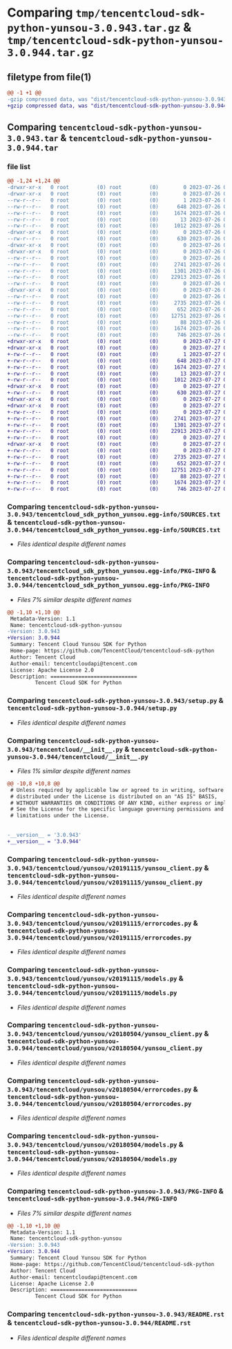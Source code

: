 # Comparing `tmp/tencentcloud-sdk-python-yunsou-3.0.943.tar.gz` & `tmp/tencentcloud-sdk-python-yunsou-3.0.944.tar.gz`

## filetype from file(1)

```diff
@@ -1 +1 @@
-gzip compressed data, was "dist/tencentcloud-sdk-python-yunsou-3.0.943.tar", last modified: Wed Jul 26 00:49:04 2023, max compression
+gzip compressed data, was "dist/tencentcloud-sdk-python-yunsou-3.0.944.tar", last modified: Thu Jul 27 02:28:28 2023, max compression
```

## Comparing `tencentcloud-sdk-python-yunsou-3.0.943.tar` & `tencentcloud-sdk-python-yunsou-3.0.944.tar`

### file list

```diff
@@ -1,24 +1,24 @@
-drwxr-xr-x   0 root         (0) root         (0)        0 2023-07-26 00:49:04.000000 tencentcloud-sdk-python-yunsou-3.0.943/
-drwxr-xr-x   0 root         (0) root         (0)        0 2023-07-26 00:49:04.000000 tencentcloud-sdk-python-yunsou-3.0.943/tencentcloud_sdk_python_yunsou.egg-info/
--rw-r--r--   0 root         (0) root         (0)        1 2023-07-26 00:49:04.000000 tencentcloud-sdk-python-yunsou-3.0.943/tencentcloud_sdk_python_yunsou.egg-info/dependency_links.txt
--rw-r--r--   0 root         (0) root         (0)      648 2023-07-26 00:49:04.000000 tencentcloud-sdk-python-yunsou-3.0.943/tencentcloud_sdk_python_yunsou.egg-info/SOURCES.txt
--rw-r--r--   0 root         (0) root         (0)     1674 2023-07-26 00:49:04.000000 tencentcloud-sdk-python-yunsou-3.0.943/tencentcloud_sdk_python_yunsou.egg-info/PKG-INFO
--rw-r--r--   0 root         (0) root         (0)       13 2023-07-26 00:49:04.000000 tencentcloud-sdk-python-yunsou-3.0.943/tencentcloud_sdk_python_yunsou.egg-info/top_level.txt
--rw-r--r--   0 root         (0) root         (0)     1012 2023-07-26 00:49:04.000000 tencentcloud-sdk-python-yunsou-3.0.943/setup.py
-drwxr-xr-x   0 root         (0) root         (0)        0 2023-07-26 00:49:04.000000 tencentcloud-sdk-python-yunsou-3.0.943/tencentcloud/
--rw-r--r--   0 root         (0) root         (0)      630 2023-07-26 00:49:04.000000 tencentcloud-sdk-python-yunsou-3.0.943/tencentcloud/__init__.py
-drwxr-xr-x   0 root         (0) root         (0)        0 2023-07-26 00:49:04.000000 tencentcloud-sdk-python-yunsou-3.0.943/tencentcloud/yunsou/
-drwxr-xr-x   0 root         (0) root         (0)        0 2023-07-26 00:49:04.000000 tencentcloud-sdk-python-yunsou-3.0.943/tencentcloud/yunsou/v20191115/
--rw-r--r--   0 root         (0) root         (0)        0 2023-07-26 00:49:04.000000 tencentcloud-sdk-python-yunsou-3.0.943/tencentcloud/yunsou/v20191115/__init__.py
--rw-r--r--   0 root         (0) root         (0)     2741 2023-07-26 00:49:04.000000 tencentcloud-sdk-python-yunsou-3.0.943/tencentcloud/yunsou/v20191115/yunsou_client.py
--rw-r--r--   0 root         (0) root         (0)     1301 2023-07-26 00:49:04.000000 tencentcloud-sdk-python-yunsou-3.0.943/tencentcloud/yunsou/v20191115/errorcodes.py
--rw-r--r--   0 root         (0) root         (0)    22913 2023-07-26 00:49:04.000000 tencentcloud-sdk-python-yunsou-3.0.943/tencentcloud/yunsou/v20191115/models.py
--rw-r--r--   0 root         (0) root         (0)        0 2023-07-26 00:49:04.000000 tencentcloud-sdk-python-yunsou-3.0.943/tencentcloud/yunsou/__init__.py
-drwxr-xr-x   0 root         (0) root         (0)        0 2023-07-26 00:49:04.000000 tencentcloud-sdk-python-yunsou-3.0.943/tencentcloud/yunsou/v20180504/
--rw-r--r--   0 root         (0) root         (0)        0 2023-07-26 00:49:04.000000 tencentcloud-sdk-python-yunsou-3.0.943/tencentcloud/yunsou/v20180504/__init__.py
--rw-r--r--   0 root         (0) root         (0)     2735 2023-07-26 00:49:04.000000 tencentcloud-sdk-python-yunsou-3.0.943/tencentcloud/yunsou/v20180504/yunsou_client.py
--rw-r--r--   0 root         (0) root         (0)      652 2023-07-26 00:49:04.000000 tencentcloud-sdk-python-yunsou-3.0.943/tencentcloud/yunsou/v20180504/errorcodes.py
--rw-r--r--   0 root         (0) root         (0)    12751 2023-07-26 00:49:04.000000 tencentcloud-sdk-python-yunsou-3.0.943/tencentcloud/yunsou/v20180504/models.py
--rw-r--r--   0 root         (0) root         (0)       88 2023-07-26 00:49:04.000000 tencentcloud-sdk-python-yunsou-3.0.943/setup.cfg
--rw-r--r--   0 root         (0) root         (0)     1674 2023-07-26 00:49:04.000000 tencentcloud-sdk-python-yunsou-3.0.943/PKG-INFO
--rw-r--r--   0 root         (0) root         (0)      746 2023-07-26 00:49:04.000000 tencentcloud-sdk-python-yunsou-3.0.943/README.rst
+drwxr-xr-x   0 root         (0) root         (0)        0 2023-07-27 02:28:28.000000 tencentcloud-sdk-python-yunsou-3.0.944/
+drwxr-xr-x   0 root         (0) root         (0)        0 2023-07-27 02:28:28.000000 tencentcloud-sdk-python-yunsou-3.0.944/tencentcloud_sdk_python_yunsou.egg-info/
+-rw-r--r--   0 root         (0) root         (0)        1 2023-07-27 02:28:28.000000 tencentcloud-sdk-python-yunsou-3.0.944/tencentcloud_sdk_python_yunsou.egg-info/dependency_links.txt
+-rw-r--r--   0 root         (0) root         (0)      648 2023-07-27 02:28:28.000000 tencentcloud-sdk-python-yunsou-3.0.944/tencentcloud_sdk_python_yunsou.egg-info/SOURCES.txt
+-rw-r--r--   0 root         (0) root         (0)     1674 2023-07-27 02:28:28.000000 tencentcloud-sdk-python-yunsou-3.0.944/tencentcloud_sdk_python_yunsou.egg-info/PKG-INFO
+-rw-r--r--   0 root         (0) root         (0)       13 2023-07-27 02:28:28.000000 tencentcloud-sdk-python-yunsou-3.0.944/tencentcloud_sdk_python_yunsou.egg-info/top_level.txt
+-rw-r--r--   0 root         (0) root         (0)     1012 2023-07-27 02:28:28.000000 tencentcloud-sdk-python-yunsou-3.0.944/setup.py
+drwxr-xr-x   0 root         (0) root         (0)        0 2023-07-27 02:28:28.000000 tencentcloud-sdk-python-yunsou-3.0.944/tencentcloud/
+-rw-r--r--   0 root         (0) root         (0)      630 2023-07-27 02:28:28.000000 tencentcloud-sdk-python-yunsou-3.0.944/tencentcloud/__init__.py
+drwxr-xr-x   0 root         (0) root         (0)        0 2023-07-27 02:28:28.000000 tencentcloud-sdk-python-yunsou-3.0.944/tencentcloud/yunsou/
+drwxr-xr-x   0 root         (0) root         (0)        0 2023-07-27 02:28:28.000000 tencentcloud-sdk-python-yunsou-3.0.944/tencentcloud/yunsou/v20191115/
+-rw-r--r--   0 root         (0) root         (0)        0 2023-07-27 02:28:28.000000 tencentcloud-sdk-python-yunsou-3.0.944/tencentcloud/yunsou/v20191115/__init__.py
+-rw-r--r--   0 root         (0) root         (0)     2741 2023-07-27 02:28:28.000000 tencentcloud-sdk-python-yunsou-3.0.944/tencentcloud/yunsou/v20191115/yunsou_client.py
+-rw-r--r--   0 root         (0) root         (0)     1301 2023-07-27 02:28:28.000000 tencentcloud-sdk-python-yunsou-3.0.944/tencentcloud/yunsou/v20191115/errorcodes.py
+-rw-r--r--   0 root         (0) root         (0)    22913 2023-07-27 02:28:28.000000 tencentcloud-sdk-python-yunsou-3.0.944/tencentcloud/yunsou/v20191115/models.py
+-rw-r--r--   0 root         (0) root         (0)        0 2023-07-27 02:28:28.000000 tencentcloud-sdk-python-yunsou-3.0.944/tencentcloud/yunsou/__init__.py
+drwxr-xr-x   0 root         (0) root         (0)        0 2023-07-27 02:28:28.000000 tencentcloud-sdk-python-yunsou-3.0.944/tencentcloud/yunsou/v20180504/
+-rw-r--r--   0 root         (0) root         (0)        0 2023-07-27 02:28:28.000000 tencentcloud-sdk-python-yunsou-3.0.944/tencentcloud/yunsou/v20180504/__init__.py
+-rw-r--r--   0 root         (0) root         (0)     2735 2023-07-27 02:28:28.000000 tencentcloud-sdk-python-yunsou-3.0.944/tencentcloud/yunsou/v20180504/yunsou_client.py
+-rw-r--r--   0 root         (0) root         (0)      652 2023-07-27 02:28:28.000000 tencentcloud-sdk-python-yunsou-3.0.944/tencentcloud/yunsou/v20180504/errorcodes.py
+-rw-r--r--   0 root         (0) root         (0)    12751 2023-07-27 02:28:28.000000 tencentcloud-sdk-python-yunsou-3.0.944/tencentcloud/yunsou/v20180504/models.py
+-rw-r--r--   0 root         (0) root         (0)       88 2023-07-27 02:28:28.000000 tencentcloud-sdk-python-yunsou-3.0.944/setup.cfg
+-rw-r--r--   0 root         (0) root         (0)     1674 2023-07-27 02:28:28.000000 tencentcloud-sdk-python-yunsou-3.0.944/PKG-INFO
+-rw-r--r--   0 root         (0) root         (0)      746 2023-07-27 02:28:28.000000 tencentcloud-sdk-python-yunsou-3.0.944/README.rst
```

### Comparing `tencentcloud-sdk-python-yunsou-3.0.943/tencentcloud_sdk_python_yunsou.egg-info/SOURCES.txt` & `tencentcloud-sdk-python-yunsou-3.0.944/tencentcloud_sdk_python_yunsou.egg-info/SOURCES.txt`

 * *Files identical despite different names*

### Comparing `tencentcloud-sdk-python-yunsou-3.0.943/tencentcloud_sdk_python_yunsou.egg-info/PKG-INFO` & `tencentcloud-sdk-python-yunsou-3.0.944/tencentcloud_sdk_python_yunsou.egg-info/PKG-INFO`

 * *Files 7% similar despite different names*

```diff
@@ -1,10 +1,10 @@
 Metadata-Version: 1.1
 Name: tencentcloud-sdk-python-yunsou
-Version: 3.0.943
+Version: 3.0.944
 Summary: Tencent Cloud Yunsou SDK for Python
 Home-page: https://github.com/TencentCloud/tencentcloud-sdk-python
 Author: Tencent Cloud
 Author-email: tencentcloudapi@tencent.com
 License: Apache License 2.0
 Description: ============================
         Tencent Cloud SDK for Python
```

### Comparing `tencentcloud-sdk-python-yunsou-3.0.943/setup.py` & `tencentcloud-sdk-python-yunsou-3.0.944/setup.py`

 * *Files identical despite different names*

### Comparing `tencentcloud-sdk-python-yunsou-3.0.943/tencentcloud/__init__.py` & `tencentcloud-sdk-python-yunsou-3.0.944/tencentcloud/__init__.py`

 * *Files 1% similar despite different names*

```diff
@@ -10,8 +10,8 @@
 # Unless required by applicable law or agreed to in writing, software
 # distributed under the License is distributed on an "AS IS" BASIS,
 # WITHOUT WARRANTIES OR CONDITIONS OF ANY KIND, either express or implied.
 # See the License for the specific language governing permissions and
 # limitations under the License.
 
 
-__version__ = '3.0.943'
+__version__ = '3.0.944'
```

### Comparing `tencentcloud-sdk-python-yunsou-3.0.943/tencentcloud/yunsou/v20191115/yunsou_client.py` & `tencentcloud-sdk-python-yunsou-3.0.944/tencentcloud/yunsou/v20191115/yunsou_client.py`

 * *Files identical despite different names*

### Comparing `tencentcloud-sdk-python-yunsou-3.0.943/tencentcloud/yunsou/v20191115/errorcodes.py` & `tencentcloud-sdk-python-yunsou-3.0.944/tencentcloud/yunsou/v20191115/errorcodes.py`

 * *Files identical despite different names*

### Comparing `tencentcloud-sdk-python-yunsou-3.0.943/tencentcloud/yunsou/v20191115/models.py` & `tencentcloud-sdk-python-yunsou-3.0.944/tencentcloud/yunsou/v20191115/models.py`

 * *Files identical despite different names*

### Comparing `tencentcloud-sdk-python-yunsou-3.0.943/tencentcloud/yunsou/v20180504/yunsou_client.py` & `tencentcloud-sdk-python-yunsou-3.0.944/tencentcloud/yunsou/v20180504/yunsou_client.py`

 * *Files identical despite different names*

### Comparing `tencentcloud-sdk-python-yunsou-3.0.943/tencentcloud/yunsou/v20180504/errorcodes.py` & `tencentcloud-sdk-python-yunsou-3.0.944/tencentcloud/yunsou/v20180504/errorcodes.py`

 * *Files identical despite different names*

### Comparing `tencentcloud-sdk-python-yunsou-3.0.943/tencentcloud/yunsou/v20180504/models.py` & `tencentcloud-sdk-python-yunsou-3.0.944/tencentcloud/yunsou/v20180504/models.py`

 * *Files identical despite different names*

### Comparing `tencentcloud-sdk-python-yunsou-3.0.943/PKG-INFO` & `tencentcloud-sdk-python-yunsou-3.0.944/PKG-INFO`

 * *Files 7% similar despite different names*

```diff
@@ -1,10 +1,10 @@
 Metadata-Version: 1.1
 Name: tencentcloud-sdk-python-yunsou
-Version: 3.0.943
+Version: 3.0.944
 Summary: Tencent Cloud Yunsou SDK for Python
 Home-page: https://github.com/TencentCloud/tencentcloud-sdk-python
 Author: Tencent Cloud
 Author-email: tencentcloudapi@tencent.com
 License: Apache License 2.0
 Description: ============================
         Tencent Cloud SDK for Python
```

### Comparing `tencentcloud-sdk-python-yunsou-3.0.943/README.rst` & `tencentcloud-sdk-python-yunsou-3.0.944/README.rst`

 * *Files identical despite different names*

